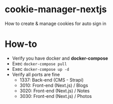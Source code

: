 # cookie-manager-nextjs
How to create &amp; manage cookies for auto sign in

# How-to
- Verify you have docker and **docker-compose**
- Exec `docker-compose pull`
- Exec `docker-compose up -d`
- Verify all ports are fine
    - 1337: Back-end (CMS - Strapi)
    - 3010: Front-end (Next.js) / Blogs
    - 3020: Front-end (Next.js) / Notes
    - 3030: Front-end (Next.js) / Photos